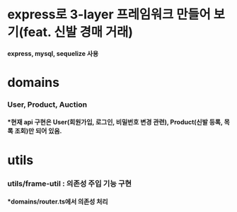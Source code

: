 # express로 3-layer 프레임워크 만들어 보기(feat. 신발 경매 거래)
#### express, mysql, sequelize 사용

# domains
### User, Product, Auction
#### *현재 api 구현은 User(회원가입, 로그인, 비밀번호 변경 관련), Product(신발 등록, 목록 조회)만 되어 있음.

# utils
### utils/frame-util : 의존성 주입 기능 구현
#### *domains/router.ts에서 의존성 처리
